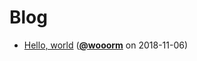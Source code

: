 # Blog

*   [Hello, world](./hello-world) ([**@wooorm**][wooorm] on 2018-11-06)

[wooorm]: https://github.com/wooorm
